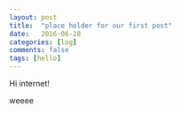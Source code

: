 ```yaml
---
layout: post
title:  "place holder for our first post"
date:   2016-06-28
categories: [log]
comments: false
tags: [hello]
---
```

Hi internet!

weeee
